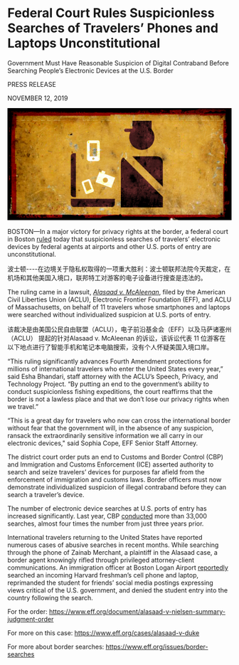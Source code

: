 # Federal Court Rules Suspicionless Searches of Travelers’ Phones and Laptops Unconstitutional

Government Must Have Reasonable Suspicion of Digital Contraband Before Searching People’s Electronic Devices at the U.S. Border

PRESS RELEASE

NOVEMBER 12, 2019

![symbolic icon representing a border agent examining digital devices, superimposed over an old, rusting sign](img/border-act-3.jpg)

BOSTON—In a major victory for privacy rights at the border, a federal court in Boston [ruled](https://www.eff.org/document/alasaad-v-nielsen-summary-judgment-order) today that suspicionless searches of travelers’ electronic devices by federal agents at airports and other U.S. ports of entry are unconstitutional.

波士顿----在边境关于隐私权取得的一项重大胜利：波士顿联邦法院今天裁定，在机场和其他美国入境口，联邦特工对游客的电子设备进行搜查是违法的。

The ruling came in a lawsuit, [*Alasaad v. McAleenan*](https://www.eff.org/cases/alasaad-v-duke), filed by the American Civil Liberties Union (ACLU), Electronic Frontier Foundation (EFF), and ACLU of Massachusetts, on behalf of 11 travelers whose smartphones and laptops were searched without individualized suspicion at U.S. ports of entry.

 该裁决是由美国公民自由联盟（ACLU），电子前沿基金会（EFF）以及马萨诸塞州 （ACLU） 提起的针对Alasaad v. McAleenan 的诉讼，该诉讼代表 11 位游客在以下地点进行了智能手机和笔记本电脑搜索，没有个人怀疑美国入境口岸。

“This ruling significantly advances Fourth Amendment protections for millions of international travelers who enter the United States every year,” said Esha Bhandari, staff attorney with the ACLU’s Speech, Privacy, and Technology Project. “By putting an end to the government’s ability to conduct suspicionless fishing expeditions, the court reaffirms that the border is not a lawless place and that we don’t lose our privacy rights when we travel.”

“This is a great day for travelers who now can cross the international border without fear that the government will, in the absence of any suspicion, ransack the extraordinarily sensitive information we all carry in our electronic devices," said Sophia Cope, EFF Senior Staff Attorney.

The district court order puts an end to Customs and Border Control (CBP) and Immigration and Customs Enforcement (ICE) asserted authority to search and seize travelers’ devices for purposes far afield from the enforcement of immigration and customs laws. Border officers must now demonstrate individualized suspicion of illegal contraband before they can search a traveler’s device.

The number of electronic device searches at U.S. ports of entry has increased significantly. Last year, CBP [conducted](https://u7061146.ct.sendgrid.net/wf/click?upn=G62jSYfZdO-2F12d8lSllQB7btI2NeLEFTP9VJVv1mXbp96Uf1KMUECzrOON6QItKPvlJu36FcFg1CiFB-2BJROUulYJglI-2Fa5se6AoV-2FqF0GrVLM-2BA02CoRSB0vaSfqN5RvNiqgCnHzVbk67-2B9Ie3VDuxwstqRoIlfHsGDW2-2FCcYjSoL58HLw5x6IX-2FWaICA5ty7eTuxdjPojuQCsxXZd-2FXBPRLBDQjGl3qrC1wNSKrcIGEmJyGiReQ-2BnaNQIPBGvpxct-2FDJcV0JrOiRdkyDtf9Rw2wL7SWeYVqBxtjP-2FXPbPqeZDuBzTHyUu1muguJrnPA8oySTs-2FmtkrGHt6h2at3Grfdp5r2NPZMxGC50SESZXhXNLMtQajps7mH6C5TGEXJU5KPonbXY17tYUPRvnrj42-2FsF7Ph5A2rNO-2BCmFElBl4Khn7EkAJPR3tn20ESHA8GH0BE-2BHaZYqgkH1zr0SjYP-2BgJkZQLbuQalSsNH6-2FOL8t9pvo-2Fk57zP0NQw6gmZhDwqpfj8LJfo6FVWpQSPEZ6YemmkLriIflEm-2BjMdDS57tiU3i5OQCHgXr3ypWL35EHUuIBVl4VsEP-2Bt0kSBqBLJXBleIyXFrRSoy57ELiO1qGmBy974XSIJRmFMMzJgqOxtuqy2IRDAttIZuPAVg5PksT3iYWVrTEJGOe3LwPyx-2FVnJWfXa3DLcDM5WKfUVQDW0UWAfMmOcDyTQack70qO23s14OniEPLFql4WAeJlw6Y6NsKzoG-2FywyfDvegi6R2wDImw2kb3oPM1-2FMxZX79dop7G3PXImJHFP8IleCnCKLE4CfSYHSeSHmR8EffwniZFZ-2F7ct8aYSA3AyPfe-2FILFrtvxGgkXCcZApeedZ0cBlU86jGvfLBbi5LrlaS-2FxnLV6mv6fduD9yOC-2FshpiPvHHdbbQVPyoCLRQdjt-2F4saWLbeLfkm7K08njLKjzkdcDEdD9VcvAU3-2FyGLmFrjEMxVwMUib6tuddlG-2BNYeS64SI7KdBPvyzJ90nsk5fiV-2Bf4dDQ7S-2BN1zQNY5d63zkFimGgRKqO7CWj8Se-2BKjmPCoYRFuv88GJ5m-2FXE81jMQKd876Sf67KAi72OMNRtiQvC3RJ1wcA-3D-3D_MIAlOzNj2ef5jCurs8gnkbT8439DNjzfRixguSvSSuwOfnVYYsNyHTXDEwJYmybLAUD9uAxFAeOUPyyuLlzCpuKpDODlJiX9rQ8f9j0KGpWNgZHxXDKeNR5R4H3Ge4mX-2BlgX0JslF7RtxxvoyUaP6Gl6ZsjntBK4rAonGy4ZY3Kj3D6FcOYN2ABKcNkPdPZjsmeaDLkXNBK6zAD-2Fhlo8UUWw8YjWB8ew6j4gI2ErYYP150yEByS5cUw-2FxkjXGsgIwlZ7jhayLvhuM2xXusOtNp4d1e526Entanp3HclRR-2BGH4xsK0LFGaS8HUYTUzGPE239W-2BlWAT3cHVjjLDcJ6tQ-3D-3D) more than 33,000 searches, almost four times the number from just three years prior.

International travelers returning to the United States have reported numerous cases of abusive searches in recent months. While searching through the phone of Zainab Merchant, a plaintiff in the Alasaad case, a border agent knowingly rifled through privileged attorney-client communications. An immigration officer at Boston Logan Airport [reportedly](https://www.thecrimson.com/article/2019/8/27/incoming-freshman-deported/#.XWTG5epzJI0.twitter) searched an incoming Harvard freshman’s cell phone and laptop, reprimanded the student for friends’ social media postings expressing views critical of the U.S. government, and denied the student entry into the country following the search.

For the order:
https://www.eff.org/document/alasaad-v-nielsen-summary-judgment-order

For more on this case:
https://www.eff.org/cases/alasaad-v-duke

For more about border searches:
https://www.eff.org/issues/border-searches
